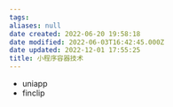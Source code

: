 ```yaml
---
tags: 
aliases: null
date created: 2022-06-20 19:58:18
date modified: 2022-06-03T16:42:45.000Z
date updated: 2022-12-01 17:55:25
title: 小程序容器技术
---
```



- uniapp
- finclip
